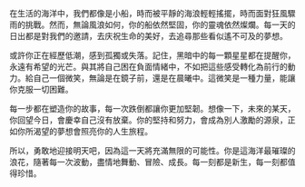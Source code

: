 在生活的海洋中，我們都像是小船，時而被平靜的海浪輕輕搖擺，時而面對狂風驟雨的挑戰。然而，無論風浪如何，你的船依然堅固，你的靈魂依然燦爛。每一天的日出都是對我們的邀請，去庆祝生命的美好，去追尋那些看似遙不可及的夢想。

或許你正在經歷低潮，感到孤獨或失落。記住，黑暗中的每一顆星星都在提醒你，永遠有希望的光芒。與其將自己困在負面情緒中，不如把這些感受轉化為前行的動力。給自己一個微笑，無論是在鏡子前，還是在晨曦中。這微笑是一種力量，能讓你克服一切困難。

每一步都在塑造你的故事，每一次跌倒都讓你更加堅韌。想像一下，未來的某天，你回望今日，會慶幸自己沒有放棄。你的堅持和努力，會成為別人激勵的源泉，正如你所渴望的夢想會照亮你的人生旅程。

所以，勇敢地迎接明天吧，因為這一天將充滿無限的可能性。你是這海洋最璀璨的浪花，隨著每一次波動，盡情地舞動、冒險、成長。每一刻都是新生，每一刻都值得珍惜。